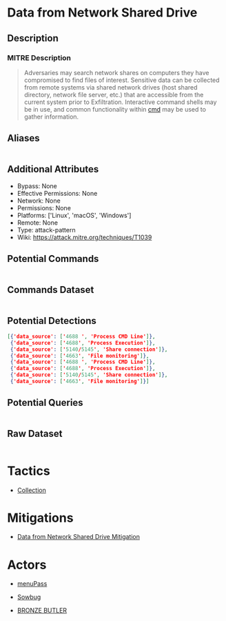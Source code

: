 
# Data from Network Shared Drive

## Description

### MITRE Description

> Adversaries may search network shares on computers they have compromised to find files of interest. Sensitive data can be collected from remote systems via shared network drives (host shared directory, network file server, etc.) that are accessible from the current system prior to Exfiltration. Interactive command shells may be in use, and common functionality within [cmd](https://attack.mitre.org/software/S0106) may be used to gather information.

## Aliases

```

```

## Additional Attributes

* Bypass: None
* Effective Permissions: None
* Network: None
* Permissions: None
* Platforms: ['Linux', 'macOS', 'Windows']
* Remote: None
* Type: attack-pattern
* Wiki: https://attack.mitre.org/techniques/T1039

## Potential Commands

```

```

## Commands Dataset

```

```

## Potential Detections

```json
[{'data_source': ['4688 ', 'Process CMD Line']},
 {'data_source': ['4688', 'Process Execution']},
 {'data_source': ['5140/5145', 'Share connection']},
 {'data_source': ['4663', 'File monitoring']},
 {'data_source': ['4688 ', 'Process CMD Line']},
 {'data_source': ['4688', 'Process Execution']},
 {'data_source': ['5140/5145', 'Share connection']},
 {'data_source': ['4663', 'File monitoring']}]
```

## Potential Queries

```json

```

## Raw Dataset

```json

```

# Tactics


* [Collection](../tactics/Collection.md)


# Mitigations


* [Data from Network Shared Drive Mitigation](../mitigations/Data-from-Network-Shared-Drive-Mitigation.md)


# Actors


* [menuPass](../actors/menuPass.md)

* [Sowbug](../actors/Sowbug.md)
    
* [BRONZE BUTLER](../actors/BRONZE-BUTLER.md)
    

